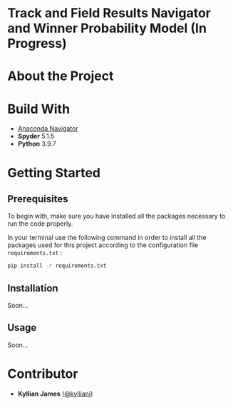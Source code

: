 # Track and Field Results Navigator and Winner Probability Model (In Progress)

# About the Project

<!-- This navigator is based on a web scraping project in my first year's master degree ([kyllianj/M1_Web_Scraping_IAAF](https://github.com/kyllianj/M1_Web_Scraping_IAAF))

Il consiste à faire du web scraping sur le calendrier des compétitions du site de l'Association Internationale des Fédérations d'Athlétisme ([IAAF](https://worldathletics.org/competition/calendar-results?) en anglais) afin de d'envoyer un mail récapitulatif des meilleures performances d'athlétisme, relativement à des seuils fixés, réalisées au cours des quatre dernières semaines écoulées. 

Ce récapitulatif des performances est pratique pour se tenir informer des résultats récents notamment dans le cas où on a pas le temps de regarder toutes les compétitions, ni accès aux plateformes de diffusion, et aussi dans le cas où la compétition n'est pas diffusé.\
Il peut aussi servir à avoir une idée des athlètes qui dominent une discipline et des athlètes en forme dernièrement sur chaque discipline.\
Ainsi, cela donne une brève intuition de quel athlète est favori sur chaque discipline pour les compétitions à venir.\
En quelque sorte, ce projet pourrait permettre de prédire les futurs vainqueurs des prochaines compétitions. 

![Capture d’écran 2022-04-01 à 11 31 11](https://user-images.githubusercontent.com/98753607/161236875-4302259d-3984-48aa-ad13-efbb8cbbcb2f.png)

Some of the challenges you faced and features you hope to implement in the future.

3. Table of Contents (Optional) -->


# Build With 

- [Anaconda Navigator](https://www.anaconda.com/products/distribution)
- **Spyder** 5.1.5
- **Python** 3.9.7

# Getting Started

## Prerequisites

To begin with, make sure you have installed all the packages necessary to run the code properly.

In your terminal use the following command in order to install all the packages used for this project according to the configuration file `requirements.txt` :
   ```sh
   pip install -r requirements.txt
   ```

## Installation

Soon...

<!--  Ensuite, il vous faut copier-coller dans une console python le code du fichier : **7 - Copy paste in python.py**
BE CAREFUL WHEN IMPORT FUNCTION THAT FILES WITH FUNCTION IN THE SAME DIRECTORY AS MAIN.PY 

Further Explanation Soon
--> 

## Usage

Soon...

<!-- Pour obtenir le résultat final de ce projet, il vous suffit de lancer le code que vous venez de copier-coller dans votre console python.\
Il vous sera demandé de renseigner votre adresse mail dans la console python puis appuyer sur entrée afin que la suite du code puisse s'exécuter.

Maintenant, attendez quelques instants puis rendez vous sur votre boîte mail afin de consulter le mail intitulé : Meilleures Performances en athlétisme sur le dernier mois.\
Puis, parcourez le contenu de ce mail. -->

# Contributor

- **Kyllian James** ([@kyllianj](https://github.com/kyllianj))
